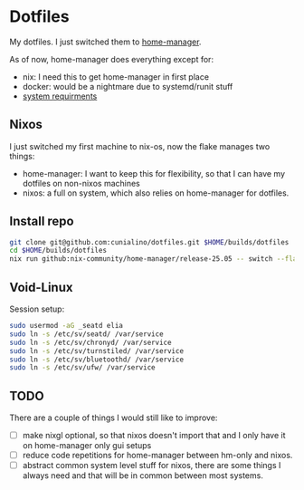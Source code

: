 # Dotfiles

My dotfiles. I just switched them to [home-manager](https://nix-community.github.io/home-manager/).

As of now, home-manager does everything except for:

- nix: I need this to get home-manager in first place
- docker: would be a nightmare due to systemd/runit stuff
- [system requirments](./requirements/README.md)

## Nixos 

I just switched my first machine to nix-os, now the flake manages two things:

- home-manager: I want to keep this for flexibility, so that I can have my dotfiles on non-nixos machines
- nixos: a full on system, which also relies on home-manager for dotfiles.

## Install repo 

```bash
git clone git@github.com:cunialino/dotfiles.git $HOME/builds/dotfiles
cd $HOME/builds/dotfiles
nix run github:nix-community/home-manager/release-25.05 -- switch --flake .#gem
```

## Void-Linux

Session setup:
```bash
sudo usermod -aG _seatd elia
sudo ln -s /etc/sv/seatd/ /var/service
sudo ln -s /etc/sv/chronyd/ /var/service
sudo ln -s /etc/sv/turnstiled/ /var/service
sudo ln -s /etc/sv/bluetoothd/ /var/service
sudo ln -s /etc/sv/ufw/ /var/service
```


## TODO 

There are a couple of things I would still like to improve:

- [ ] make nixgl optional, so that nixos doesn't import that and I only have it on home-manager only gui setups
- [ ] reduce code repetitions for home-manager between hm-only and nixos.
- [ ] abstract common system level stuff for nixos, there are some things I always need and that will be in common between most systems.
